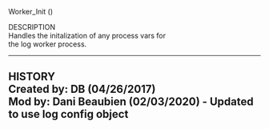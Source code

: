 ﻿   Worker_Init ()          DESCRIPTION       Handles the initalization of any process vars for       the log worker process.         ----------------------------------------------------     HISTORY       Created by: DB (04/26/2017)       Mod by: Dani Beaubien (02/03/2020) - Updated to use log config object     ----------------------------------------------------  